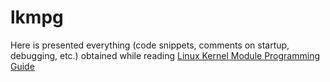 # lkmpg
Here is presented everything (code snippets, comments on startup, debugging, etc.) obtained while reading [Linux Kernel Module Programming Guide](https://github.com/sysprog21/lkmpg)
